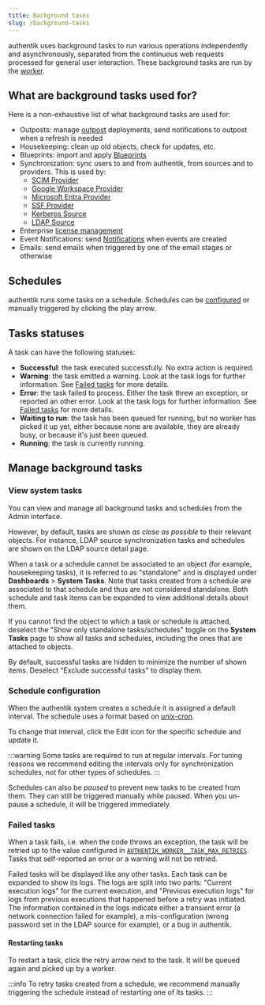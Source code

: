 ```yaml
---
title: Background tasks
slug: /background-tasks
---
```


authentik uses background tasks to run various operations independently and asynchronously, separated from the continuous web requests processed for general user interaction. These background tasks are run by the [worker](./ops/worker.md).

## What are background tasks used for?

Here is a non-exhaustive list of what background tasks are used for:

- Outposts: manage [outpost](../add-secure-apps/outposts/index.mdx) deployments, send notifications to outpost when a refresh is needed
- Housekeeping: clean up old objects, check for updates, etc.
- Blueprints: import and apply [Blueprints](../customize/blueprints/index.mdx)
- Synchronization: sync users to and from authentik, from sources and to providers. This is used by:
    - [SCIM Provider](../add-secure-apps/providers/scim/index.md)
    - [Google Workspace Provider](../add-secure-apps/providers/gws/index.md)
    - [Microsoft Entra Provider](../add-secure-apps/providers/entra/index.md)
    - [SSF Provider](../add-secure-apps/providers/ssf/index.md)
    - [Kerberos Source](../users-sources/sources/protocols/kerberos/index.md)
    - [LDAP Source](../users-sources/sources/protocols/ldap/index.md)
- Enterprise [license management](../enterprise/manage-enterprise.mdx#license-management)
- Event Notifications: send [Notifications](./events/notifications.md) when events are created
- Emails: send emails when triggered by one of the email stages or otherwise

## Schedules

authentik runs some tasks on a schedule. Schedules can be [configured](#schedule-configuration) or manually triggered by clicking the play arrow.

## Tasks statuses

A task can have the following statuses:

- **Successful**: the task executed successfully. No extra action is required.
- **Warning**: the task emitted a warning. Look at the task logs for further information. See [Failed tasks](#failed-tasks) for more details.
- **Error**: the task failed to process. Either the task threw an exception, or reported an other error. Look at the task logs for further information. See [Failed tasks](#failed-tasks) for more details.
- **Waiting to run**: the task has been queued for running, but no worker has picked it up yet, either because none are available, they are already busy, or because it's just been queued.
- **Running**: the task is currently running.

## Manage background tasks

### View system tasks

You can view and manage all background tasks and schedules from the Admin interface.

However, by default, tasks are shown _as close as possible_ to their relevant objects. For instance, LDAP source synchronization tasks and schedules are shown on the LDAP source detail page.

When a task or a schedule cannot be associated to an object (for example, housekeeping tasks), it is referred to as "standalone" and is displayed under **Dashboards** > **System Tasks**. Note that tasks created from a schedule are associated to that schedule and thus are not considered standalone. Both schedule and task items can be expanded to view additional details about them.

If you cannot find the object to which a task or schedule is attached, deselect the "Show only standalone tasks/schedules" toggle on the **System Tasks** page to show all tasks and schedules, including the ones that are attached to objects.

By default, successful tasks are hidden to minimize the number of shown items. Deselect "Exclude successful tasks" to display them.

### Schedule configuration

When the authentik system creates a schedule it is assigned a default interval. The schedule uses a format based on [unix-cron](https://man7.org/linux/man-pages/man5/crontab.5.html).

To change that interval, click the Edit icon for the specific schedule and update it. 

:::warning
Some tasks are required to run at regular intervals. For tuning reasons we recommend editing the intervals only for synchronization schedules, not for other types of schedules.
:::

Schedules can also be _paused_ to prevent new tasks to be created from them. They can still be triggered manually while paused. When you un-pause a schedule, it will be triggered immediately.

### Failed tasks

When a task fails, i.e. when the code throws an exception, the task will be retried up to the value configured in [`AUTHENTIK_WORKER__TASK_MAX_RETRIES`](../install-config/configuration/configuration.mdx#authentik_worker__task_max_retries). Tasks that self-reported an error or a warning will not be retried.

Failed tasks will be displayed like any other tasks. Each task can be expanded to show its logs. The logs are split into two parts: "Current execution logs" for the current execution, and "Previous execution logs" for logs from previous executions that happened before a retry was initiated. The information contained in the logs indicate either a transient error (a network connection failed for example), a mis-configuration (wrong password set in the LDAP source for example), or a bug in authentik.

#### Restarting tasks

To restart a task, click the retry arrow next to the task. It will be queued again and picked up by a worker.

:::info
To retry tasks created from a schedule, we recommend manually triggering the schedule instead of restarting one of its tasks.
:::
